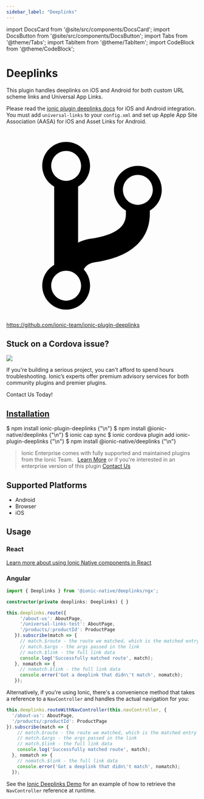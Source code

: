 ```yaml
---
sidebar_label: "Deeplinks"
---
```



import DocsCard from '@site/src/components/DocsCard';
import DocsButton from '@site/src/components/DocsButton';
import Tabs from '@theme/Tabs';
import TabItem from '@theme/TabItem';
import CodeBlock from '@theme/CodeBlock';

# Deeplinks

This plugin handles deeplinks on iOS and Android for both custom URL scheme links
and Universal App Links.

Please read the [ionic plugin deeplinks docs](https://github.com/ionic-team/ionic-plugin-deeplinks) for iOS and Android integration.
You must add `universal-links` to your `config.xml` and set up Apple App Site Association (AASA) for iOS and Asset Links for Android.


<p><a href="https://github.com/ionic-team/ionic-plugin-deeplinks" target="_blank" rel="noopener" className="git-link">
  <svg viewBox="0 0 512 512"><path d="M416 160c0-35.3-28.7-64-64-64s-64 28.7-64 64c0 23.7 12.9 44.3 32 55.4v8.6c0 19.9-7.8 33.7-25.3 44.9-15.4 9.8-38.1 17.1-67.5 21.5-14 2.1-25.7 6-35.2 10.7V151.4c19.1-11.1 32-31.7 32-55.4 0-35.3-28.7-64-64-64S96 60.7 96 96c0 23.7 12.9 44.3 32 55.4v209.2c-19.1 11.1-32 31.7-32 55.4 0 35.3 28.7 64 64 64s64-28.7 64-64c0-16.6-6.3-31.7-16.7-43.1 1.9-4.9 9.7-16.3 29.4-19.3 38.8-5.8 68.9-15.9 92.3-30.8 36-22.8 55-57 55-98.8v-8.6c19.1-11.1 32-31.7 32-55.4zM160 56c22.1 0 40 17.9 40 40s-17.9 40-40 40-40-17.9-40-40 17.9-40 40-40zm0 400c-22.1 0-40-17.9-40-40s17.9-40 40-40 40 17.9 40 40-17.9 40-40 40zm192-256c-22.1 0-40-17.9-40-40s17.9-40 40-40 40 17.9 40 40-17.9 40-40 40z"></path></svg> https://github.com/ionic-team/ionic-plugin-deeplinks
</a></p>

<h2>Stuck on a Cordova issue?</h2>
<DocsCard className="cordova-ee-card" header="Don't waste precious time on plugin issues." href="https://ionicframework.com/sales?product_of_interest=Ionic%20Native">
  <div>
    <img src="/docs/icons/native-cordova-bot.png" class="cordova-ee-img" />
    <p>If you're building a serious project, you can't afford to spend hours troubleshooting. Ionic’s experts offer premium advisory services for both community plugins and premier plugins.</p>
    <DocsButton className="native-ee-detail">Contact Us Today!</DocsButton>
  </div>
</DocsCard>


<h2 id="installation">
  <a href="#installation">Installation</a>
</h2>
<Tabs defaultValue="Capacitor" values={[
  {value: 'Capacitor', label: 'Capacitor'},
  {value: 'Cordova', label: 'Cordova'},
  {value: 'Enterprise', label: 'Enterprise'},
]}>
  <TabItem value="Capacitor">
    <CodeBlock className="language-shell">
      $ npm install ionic-plugin-deeplinks {"\n"}
      $ npm install @ionic-native/deeplinks {"\n"}
      $ ionic cap sync
    </CodeBlock>
  </TabItem>
  <TabItem value="Cordova">
    <CodeBlock className="language-shell">
      $ ionic cordova plugin add ionic-plugin-deeplinks {"\n"}
      $ npm install @ionic-native/deeplinks {"\n"}
    </CodeBlock>
  </TabItem>
  <TabItem value="Enterprise">
    <blockquote>Ionic Enterprise comes with fully supported and maintained plugins from the Ionic Team. &nbsp;
      <a class="btn" href="https://ionic.io/docs/premier-plugins">Learn More</a> or if you're interested in an enterprise version of this plugin <a class="btn" href="https://ionicframework.com/sales?product_of_interest=Ionic%20Enterprise%20Engine">Contact Us</a></blockquote>
  </TabItem>
</Tabs>

## Supported Platforms
  
- Android
- Browser
- iOS

## Usage

### React

[Learn more about using Ionic Native components in React](../native-community.md#react)
  

### Angular


```typescript
import { Deeplinks } from '@ionic-native/deeplinks/ngx';

constructor(private deeplinks: Deeplinks) { }

this.deeplinks.route({
     '/about-us': AboutPage,
     '/universal-links-test': AboutPage,
     '/products/:productId': ProductPage
   }).subscribe(match => {
     // match.$route - the route we matched, which is the matched entry from the arguments to route()
     // match.$args - the args passed in the link
     // match.$link - the full link data
     console.log('Successfully matched route', match);
   }, nomatch => {
     // nomatch.$link - the full link data
     console.error('Got a deeplink that didn\'t match', nomatch);
   });
```

Alternatively, if you're using Ionic, there's a convenience method that takes a reference to a `NavController` and handles
the actual navigation for you:

```typescript
this.deeplinks.routeWithNavController(this.navController, {
  '/about-us': AboutPage,
  '/products/:productId': ProductPage
}).subscribe(match => {
    // match.$route - the route we matched, which is the matched entry from the arguments to route()
    // match.$args - the args passed in the link
    // match.$link - the full link data
    console.log('Successfully matched route', match);
  }, nomatch => {
    // nomatch.$link - the full link data
    console.error('Got a deeplink that didn\'t match', nomatch);
  });
```

See the [Ionic Deeplinks Demo](https://github.com/ionic-team/ionic2-deeplinks-demo/blob/master/app/app.ts) for an example of how to
retrieve the `NavController` reference at runtime.

